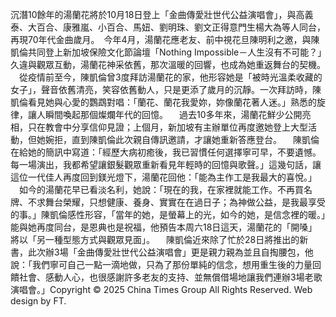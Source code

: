 沉潛10餘年的湯蘭花將於10月18日登上「金曲傳愛壯世代公益演唱會」，與高義泰、大百合、康雅嵐、小百合、馬妞、劉明珠、劉文正得意門生楊大為等人同台，再現70年代金曲歲月。　今年4月，湯蘭花應老友、前中視花旦陳明利之邀，與陳凱倫共同登上新加坡保險文化節論壇「Nothing Impossible－人生沒有不可能？」久違與觀眾互動，湯蘭花神采依舊，那次溫暖的回響，也成為她重返舞台的契機。
　從疫情前至今，陳凱倫曾3度拜訪湯蘭花的家，他形容她是「被時光溫柔收藏的女子」，聲音依舊清亮，笑容依舊動人，只是更添了歲月的沉靜。一次拜訪時，陳凱倫看見她與心愛的鸚鵡對唱：「蘭花、蘭花我愛妳，妳像蘭花著人迷。」熟悉的旋律，讓人瞬間喚起那個燦爛年代的回憶。
　過去10多年來，湯蘭花鮮少公開亮相，只在教會中分享信仰見證；上個月，新加坡有主辦單位再度邀她登上大型活動，但她婉拒，直到陳凱倫此次親自傳訊邀請，才讓她重新答應登台。
　陳凱倫在給她的簡訊中寫道：「經歷大病初癒後，我已習慣任何選擇寧可早，不要遺憾。每一場演出，我都希望讓銀髮觀眾重新看見年輕時的回憶與歌聲。」這幾句話，讓這位一代佳人再度回到鎂光燈下，湯蘭花回他：「能為主作工是我最大的喜悅。」
　如今的湯蘭花早已看淡名利，她說：「現在的我，在家裡就能工作。不再買名牌、不求舞台榮耀，只想健康、養身、實實在在過日子；為神做公益，是我最享受的事。」陳凱倫感性形容，「當年的她，是螢幕上的光，如今的她，是信念裡的暖。」能與她再度同台，是恩典也是祝福，他預告本周六18日這天，湯蘭花的「開嗓」將以「另一種型態方式與觀眾見面」。
　陳凱倫近來除了忙於28日將推出的新書，此次辦3場「金曲傳愛壯世代公益演唱會」更是親力親為並且自掏腰包，他說：「我們寧可自己一點一滴地做，只為了那份單純的信念，想用重生後的力量回饋社會、感動人心，也很感謝許多老友的支持、並無償借場地讓我們連辦3場老歌演唱會。」Copyright © 2025 China Times Group All Rights Reserved. Web design by FT.